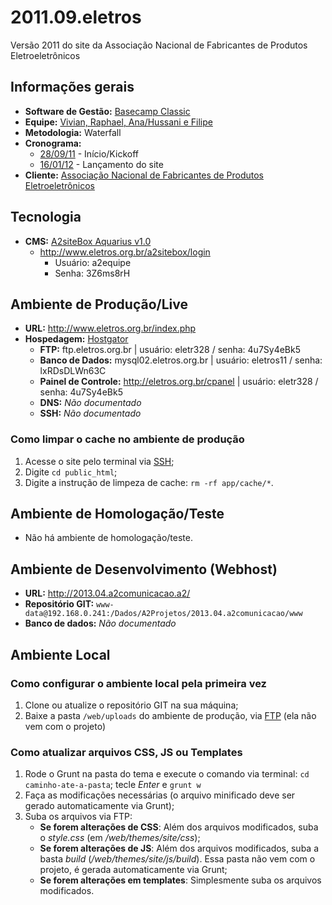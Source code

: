 # 2011.09.eletros
Versão 2011 do site da Associação Nacional de Fabricantes de Produtos Eletroeletrônicos

## Informações gerais

* **Software de Gestão:** [Basecamp Classic](https://a2comunicacao.basecamphq.com/projects/8108510-2011-09-eletros/log)
* **Equipe:** [Vivian, Raphael, Ana/Hussani e Filipe](https://a2comunicacao.basecamphq.com/projects/8108510-2011-09-eletros/calendar_events/26892195/comments#comment_151107610)
* **Metodologia:** Waterfall
* **Cronograma:**
	* [28/09/11](https://a2comunicacao.basecamphq.com/projects/8108510-2011-09-eletros/todo_items/108640153/comments) - Início/Kickoff
	* [16/01/12](https://a2comunicacao.basecamphq.com/milestones/24987474/comments) - Lançamento do site
* **Cliente:** [Associação Nacional de Fabricantes de Produtos Eletroeletrônicos](http://www.eletros.org.br/index.php)

## Tecnologia

* **CMS:** [A2siteBox Aquarius v1.0](/projeto-web/setup/a2sitebox.md)
	* http://www.eletros.org.br/a2sitebox/login
		* Usuário: a2equipe
		* Senha: 3Z6ms8rH

## Ambiente de Produção/Live

* **URL:** http://www.eletros.org.br/index.php
* **Hospedagem:** [Hostgator](/sandbox/hospedagem.md#hostgator)
	* **<a name="ftp">FTP</a>:** ftp.eletros.org.br | usuário: eletr328 / senha: 4u7Sy4eBk5
	* **Banco de Dados:** mysql02.eletros.org.br | usuário: eletros11 / senha: lxRDsDLWn63C
	* **Painel de Controle:** http://eletros.org.br/cpanel  | usuário: eletr328 / senha: 4u7Sy4eBk5
	* **DNS:** _Não documentado_
	* **<a name="ssh">SSH</a>:** _Não documentado_

### Como limpar o cache no ambiente de produção

1. Acesse o site pelo terminal via [SSH](#ssh);
2. Digite `cd public_html`;
3. Digite a instrução de limpeza de cache: `rm -rf app/cache/*`.

## Ambiente de Homologação/Teste
* Não há ambiente de homologação/teste.

## Ambiente de Desenvolvimento (Webhost)
* **URL:** http://2013.04.a2comunicacao.a2/
* **Repositório GIT:** `www-data@192.168.0.241:/Dados/A2Projetos/2013.04.a2comunicacao/www`
* **Banco de dados:** _Não documentado_

## Ambiente Local

### Como configurar o ambiente local pela primeira vez

1. Clone ou atualize o repositório GIT na sua máquina;
2. Baixe a pasta `/web/uploads` do ambiente de produção, via [FTP](#ftp) (ela não vem com o projeto)

### Como atualizar arquivos CSS, JS ou Templates

1. Rode o Grunt na pasta do tema e execute o comando via terminal: `cd caminho-ate-a-pasta`; tecle _Enter_ e `grunt w`
2. Faça as modificações necessárias (o arquivo minificado deve ser gerado automaticamente via Grunt);
3. Suba os arquivos via FTP:
	* **Se forem alterações de CSS**: Além dos arquivos modificados, suba o _style.css_ (em _/web/themes/site/css_);
	* **Se forem alterações de JS**: Além dos arquivos modificados, suba a basta _build_ (_/web/themes/site/js/build_). Essa pasta não vem com o projeto, é gerada automaticamente via Grunt;
	* **Se forem alterações em templates**: Simplesmente suba os arquivos modificados.